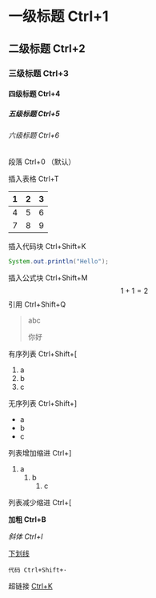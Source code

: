 # 一级标题 Ctrl+1

## 二级标题 Ctrl+2

### 三级标题 Ctrl+3

#### 四级标题 Ctrl+4

##### 五级标题 Ctrl+5

###### 六级标题 Ctrl+6

段落 Ctrl+0 （默认）

插入表格 Ctrl+T

| 1    | 2    | 3    |
| ---- | ---- | ---- |
| 4    | 5    | 6    |
| 7    | 8    | 9    |

插入代码块 Ctrl+Shift+K

```java
System.out.println("Hello");
```

插入公式块 Ctrl+Shift+M
$$
1+1=2
$$
引用 Ctrl+Shift+Q

> abc
>
> 你好

有序列表 Ctrl+Shift+[

1. a
2. b
3. c



无序列表 Ctrl+Shift+]

- a
- b
- c

列表增加缩进 Ctrl+]

1. a
   1. b
      1. c

列表减少缩进 Ctrl+[

**加粗 Ctrl+B**

*斜体 Ctrl+I*

<u>下划线</u>

`代码 Ctrl+Shift+·`

超链接 [Ctrl+K](www.baidu.com)

